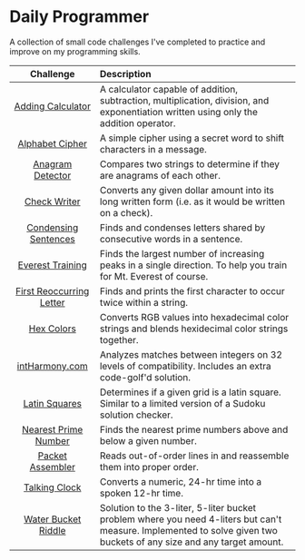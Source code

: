 # Daily Programmer

A collection of small code challenges I've completed to practice and improve on my programming skills.


| Challenge | Description |
|:---------:|:------------|
|[Adding Calculator](adding-calculator/)| A calculator capable of addition, subtraction, multiplication, division, and exponentiation written using only the addition operator.|
|[Alphabet Cipher](alphabet-cipher/)| A simple cipher using a secret word to shift characters in a message.|
|[Anagram Detector](anagram-detector/)| Compares two strings to determine if they are anagrams of each other.|
|[Check Writer](check-writer/)| Converts any given dollar amount into its long written form (i.e. as it would be written on a check). |
|[Condensing Sentences](condensing-sentences/)| Finds and condenses letters shared by consecutive words in a sentence. |
|[Everest Training](everest-training/)| Finds the largest number of increasing peaks in a single direction. To help you train for Mt. Everest of course. |
|[First Reoccurring Letter](first-reoccurring-letter/)| Finds and prints the first character to occur twice within a string.|
|[Hex Colors](hex-colors/)|Converts RGB values into hexadecimal color strings and blends hexidecimal color strings together. |
|[intHarmony.com](int-harmony/)| Analyzes matches between integers on 32 levels of compatibility. Includes an extra code-golf'd solution. |
|[Latin Squares](latin-squares/)|Determines if a given grid is a latin square. Similar to a limited version of a Sudoku solution checker.|
|[Nearest Prime Number](nearest-prime-numbers/)| Finds the nearest prime numbers above and below a given number. |
|[Packet Assembler](packet-assembler/)| Reads out-of-order lines in and reassemble them into proper order.|
|[Talking Clock](talking-clock/)| Converts a numeric, 24-hr time into a spoken 12-hr time.|
|[Water Bucket Riddle](water-bucket-riddle/)| Solution to the 3-liter, 5-liter bucket problem where you need 4-liters but can't measure. Implemented to solve given two buckets of any size and any target amount.|
